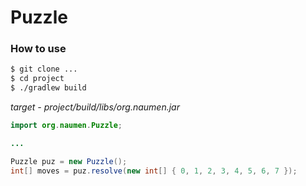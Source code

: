 # Puzzle


### How to use

```sh
$ git clone ...
$ cd project
$ ./gradlew build
```

*target - project/build/libs/org.naumen.jar*

```java
import org.naumen.Puzzle;

...

Puzzle puz = new Puzzle();
int[] moves = puz.resolve(new int[] { 0, 1, 2, 3, 4, 5, 6, 7 });
```